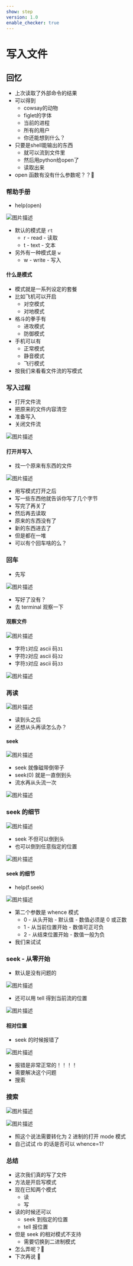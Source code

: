 ```yaml
---
show: step
version: 1.0
enable_checker: true
---
```


# 写入文件

## 回忆

- 上次读取了外部命令的结果
- 可以得到
	- cowsay的动物
	- figlet的字体
	- 当前的进程
	- 所有的用户
	- 你还能想到什么？
- 只要是shell能输出的东西
	- 就可以流到文件里
	- 然后用python给open了
	- 读取出来
- open 函数有没有什么参数呢？？🤔

### 帮助手册

- help(open)

![图片描述](https://doc.shiyanlou.com/courses/uid1190679-20210823-1629700892549)

- 默认的模式是 `rt`
  - r - read - 读取
  - t - text - 文本
- 另外有一种模式是 `w`
  - w - write - 写入

#### 什么是模式

- 模式就是一系列设定的套餐
- 比如飞机可以开启
  - 对空模式
  - 对地模式
- 格斗的拳手有
  - 进攻模式
  - 防御模式
- 手机可以有
  - 正常模式
  - 静音模式
  - 飞行模式
- 按我们来看看文件流的写模式

### 写入过程

- 打开文件流
- 把原来的文件内容清空
- 准备写入
- 关闭文件流

![图片描述](https://doc.shiyanlou.com/courses/uid1190679-20210823-1629701059484)

#### 打开并写入

- 找一个原来有东西的文件

![图片描述](https://doc.shiyanlou.com/courses/uid1190679-20210823-1629701232847)

- 用写模式打开之后
- 写一些东西他就告诉你写了几个字节
- 写完了再关了
- 然后再去读取
- 原来的东西没有了
- 新的东西进去了
- 但是都在一堆
- 可以有个回车啥的么？

### 回车

- 先写

![图片描述](https://doc.shiyanlou.com/courses/uid1190679-20210823-1629701533412)

- 写好了没有？
- 去 terminal 观察一下

#### 观察文件

![图片描述](https://doc.shiyanlou.com/courses/uid1190679-20210823-1629701632710)

- 字符`1`对应 ascii 码`31`
- 字符`2`对应 ascii 码`32`
- 字符`3`对应 ascii 码`33`

![图片描述](https://doc.shiyanlou.com/courses/uid1190679-20210823-1629701640979)

### 再读

![图片描述](https://doc.shiyanlou.com/courses/uid1190679-20210823-1629701548780)

- 读到头之后
- 还想从头再读怎么办？

#### seek

![图片描述](https://doc.shiyanlou.com/courses/uid1190679-20210823-1629702405676)

- seek 就像磁带倒带子
- seek(0) 就是一直倒到头
- 流水再从头流一次

![图片描述](https://doc.shiyanlou.com/courses/uid1190679-20210823-1629702144476)

### seek 的细节

![图片描述](https://doc.shiyanlou.com/courses/uid1190679-20210823-1629702280327)

- seek 不但可以倒到头
- 也可以倒到任意指定的位置

![图片描述](https://doc.shiyanlou.com/courses/uid1190679-20210823-1629702603888)

#### seek 的细节

- help(f.seek)

![图片描述](https://doc.shiyanlou.com/courses/uid1190679-20210823-1629702712531)

- 第二个参数是 whence 模式
  - 0 - 从头开始 - 默认值 - 数值必须是 0 或正数
  - 1 - 从当前位置开始 - 数值可正可负
  - 2 - 从结束位置开始 - 数值一般为负
- 我们来试试

### seek - 从零开始

- 默认是没有问题的

![图片描述](https://doc.shiyanlou.com/courses/uid1190679-20210823-1629703243268)

- 还可以用 tell 得到当前流的位置

![图片描述](https://doc.shiyanlou.com/courses/uid1190679-20210823-1629703271697)

#### 相对位置

- seek 的时候报错了

![图片描述](https://doc.shiyanlou.com/courses/uid1190679-20210823-1629703584311)

- 报错是非常正常的！！！！
- 需要解决这个问题
- 搜索

### 搜索

![图片描述](https://doc.shiyanlou.com/courses/uid1190679-20210823-1629703672052)

![图片描述](https://doc.shiyanlou.com/courses/uid1190679-20210823-1629703681427)

- 照这个说法需要转化为 2 进制的打开 mode 模式
- 自己试试 rb 的话是否可以 whence=1?

### 总结

- 这次我们真的写了文件
- 方法是开启写模式
- 现在已知两个模式
  - 读
  - 写
- 读的时候还可以
  - seek 到指定的位置
  - tell 报位置
- 但是 seek 的相对模式不支持
  - 需要切换到二进制模式
- 怎么弄呢？🤔
- 下次再说 👋
